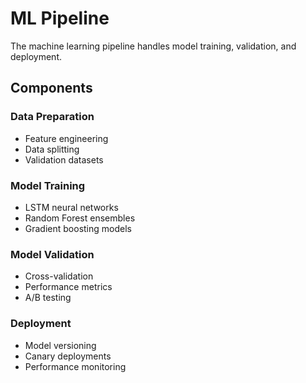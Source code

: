 # ML Pipeline

The machine learning pipeline handles model training, validation, and deployment.

## Components

### Data Preparation
- Feature engineering
- Data splitting
- Validation datasets

### Model Training
- LSTM neural networks
- Random Forest ensembles
- Gradient boosting models

### Model Validation
- Cross-validation
- Performance metrics
- A/B testing

### Deployment
- Model versioning
- Canary deployments
- Performance monitoring
